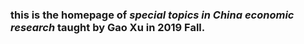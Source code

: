 ### this is the homepage of ***special topics in China economic research*** taught by Gao Xu in 2019 Fall.
